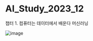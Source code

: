 # AI_Study_2023_12

챕터 1. 컴퓨터는 데이터에서 배운다
머신러닝

![image](https://github.com/JayJay-Kay/AI_Study_2023_12/assets/110762505/d76eeebc-9f2a-4a47-b4bc-61c28fe80868)
